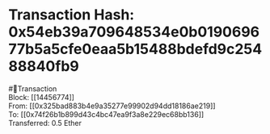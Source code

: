 
Transaction Hash: 0x54eb39a709648534e0b019069677b5a5cfe0eaa5b15488bdefd9c25488840fb9
====================================================================================
  
#💸Transaction  
Block: [[14456774]]  
From: [[0x325bad883b4e9a35277e99902d94dd18186ae219]]  
To: [[0x74f26b1b899d43c4bc47ea9f3a8e229ec68bb136]]  
Transferred: 0.5 Ether